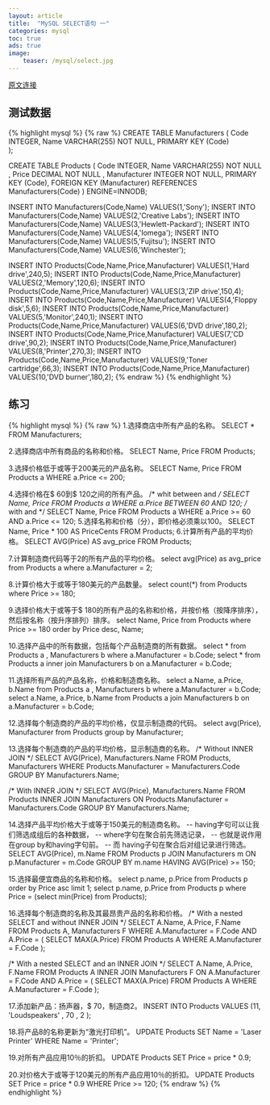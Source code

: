 ```yaml
---
layout: article
title:  "MySQL SELECT语句 一"
categories: mysql
toc: true
ads: true
image:
    teaser: /mysql/select.jpg
---  
```


[原文连接](https://en.wikibooks.org/wiki/SQL_Exercises/The_computer_store#Sample_dataset)  

## 测试数据
{% highlight mysql %}
{% raw %}
CREATE TABLE Manufacturers (
  Code INTEGER,
  Name VARCHAR(255) NOT NULL,
  PRIMARY KEY (Code)   
);

CREATE TABLE Products (
  Code INTEGER,
  Name VARCHAR(255) NOT NULL ,
  Price DECIMAL NOT NULL ,
  Manufacturer INTEGER NOT NULL,
  PRIMARY KEY (Code), 
  FOREIGN KEY (Manufacturer) REFERENCES Manufacturers(Code)
) ENGINE=INNODB;


INSERT INTO Manufacturers(Code,Name) VALUES(1,'Sony');
INSERT INTO Manufacturers(Code,Name) VALUES(2,'Creative Labs');
INSERT INTO Manufacturers(Code,Name) VALUES(3,'Hewlett-Packard');
INSERT INTO Manufacturers(Code,Name) VALUES(4,'Iomega');
INSERT INTO Manufacturers(Code,Name) VALUES(5,'Fujitsu');
INSERT INTO Manufacturers(Code,Name) VALUES(6,'Winchester');

INSERT INTO Products(Code,Name,Price,Manufacturer) VALUES(1,'Hard drive',240,5);
INSERT INTO Products(Code,Name,Price,Manufacturer) VALUES(2,'Memory',120,6);
INSERT INTO Products(Code,Name,Price,Manufacturer) VALUES(3,'ZIP drive',150,4);
INSERT INTO Products(Code,Name,Price,Manufacturer) VALUES(4,'Floppy disk',5,6);
INSERT INTO Products(Code,Name,Price,Manufacturer) VALUES(5,'Monitor',240,1);
INSERT INTO Products(Code,Name,Price,Manufacturer) VALUES(6,'DVD drive',180,2);
INSERT INTO Products(Code,Name,Price,Manufacturer) VALUES(7,'CD drive',90,2);
INSERT INTO Products(Code,Name,Price,Manufacturer) VALUES(8,'Printer',270,3);
INSERT INTO Products(Code,Name,Price,Manufacturer) VALUES(9,'Toner cartridge',66,3);
INSERT INTO Products(Code,Name,Price,Manufacturer) VALUES(10,'DVD burner',180,2);
{% endraw %}
{% endhighlight %}
## 练习
{% highlight mysql %}
{% raw %}
1.选择商店中所有产品的名称。
SELECT 
    *
FROM
    Manufacturers;

2.选择商店中所有商品的名称和价格。
SELECT 
    Name, Price
FROM
    Products;


3.选择价格低于或等于200美元的产品名称。
SELECT 
    Name, Price
FROM
    Products a
WHERE
    a.Price <= 200;

4.选择价格在$ 60到$ 120之间的所有产品。
/* whit between and */
SELECT 
    Name, Price
FROM
    Products a
WHERE
    a.Price BETWEEN 60 AND 120;
/* with and */
SELECT 
    Name, Price
FROM
    Products a
WHERE
    a.Price >= 60 AND a.Price <= 120;
5.选择名称和价格（分），即价格必须乘以100。
SELECT 
    Name, Price * 100 AS PriceCents
FROM
    Products;
6.计算所有产品的平均价格。
SELECT 
    AVG(Price) AS avg_price
FROM
    Products;

7.计算制造商代码等于2的所有产品的平均价格。
select avg(Price)  as avg_price from Products a where a.Manufacturer = 2;

8.计算价格大于或等于180美元的产品数量。
select count(*) from Products where Price >= 180;

9.选择价格大于或等于$ 180的所有产品的名称和价格，并按价格（按降序排序），然后按名称（按升序排列）排序。
select  Name, Price from Products where Price >= 180 order by Price desc, Name;

10.选择产品中的所有数据，包括每个产品制造商的所有数据。
select * from Products a , Manufacturers  b where a.Manufacturer = b.Code;
select * from Products a inner join Manufacturers b on a.Manufacturer = b.Code;

11.选择所有产品的产品名称，价格和制造商名称。
select a.Name, a.Price, b.Name from Products a , Manufacturers  b where a.Manufacturer = b.Code;
select a.Name, a.Price, b.Name from Products a join  Manufacturers  b on a.Manufacturer = b.Code;


12.选择每个制造商的产品的平均价格，仅显示制造商的代码。
select avg(Price), Manufacturer from Products group by Manufacturer;

13.选择每个制造商的产品的平均价格，显示制造商的名称。
 /* Without INNER JOIN */
 SELECT AVG(Price), Manufacturers.Name
   FROM Products, Manufacturers
   WHERE Products.Manufacturer = Manufacturers.Code
   GROUP BY Manufacturers.Name;
 
 /* With INNER JOIN */
 SELECT AVG(Price), Manufacturers.Name
   FROM Products INNER JOIN Manufacturers
   ON Products.Manufacturer = Manufacturers.Code
   GROUP BY Manufacturers.Name;

14.选择产品平均价格大于或等于150美元的制造商名称。
-- having字句可以让我们筛选成组后的各种数据，
-- where字句在聚合前先筛选记录，
-- 也就是说作用在group by和having字句前。
-- 而 having子句在聚合后对组记录进行筛选。
SELECT 
    AVG(Price), m.Name
FROM
    Products p
        JOIN
    Manufacturers m ON p.Manufacturer = m.Code
GROUP BY m.name
HAVING AVG(Price) >= 150;

15.选择最便宜商品的名称和价格。
select p.name, p.Price from Products p order by Price asc limit 1;
select p.name, p.Price from Products p where Price = (select min(Price) from Products);

16.选择每个制造商的名称及其最昂贵产品的名称和价格。
 /* With a nested SELECT and without INNER JOIN */
   SELECT A.Name, A.Price, F.Name
   FROM Products A, Manufacturers F
   WHERE A.Manufacturer = F.Code
     AND A.Price =
     (
       SELECT MAX(A.Price)
         FROM Products A
         WHERE A.Manufacturer = F.Code
     );
 
 /* With a nested SELECT and an INNER JOIN */
   SELECT A.Name, A.Price, F.Name
   FROM Products A INNER JOIN Manufacturers F
   ON A.Manufacturer = F.Code
     AND A.Price =
     (
       SELECT MAX(A.Price)
         FROM Products A
         WHERE A.Manufacturer = F.Code
     );


17.添加新产品：扬声器，$ 70，制造商2。
INSERT INTO Products VALUES (11, 'Loudspeakers' , 70 , 2 );

18.将产品8的名称更新为“激光打印机”。
UPDATE Products 
SET 
    Name = 'Laser Printer'
WHERE
    Name = 'Printer';

19.对所有产品应用10％的折扣。
UPDATE Products 
SET 
    Price = price * 0.9;

20.对价格大于或等于120美元的所有产品应用10％的折扣。
UPDATE Products 
SET 
    Price = price * 0.9
WHERE
    Price >= 120;
{% endraw %}
{% endhighlight %}
